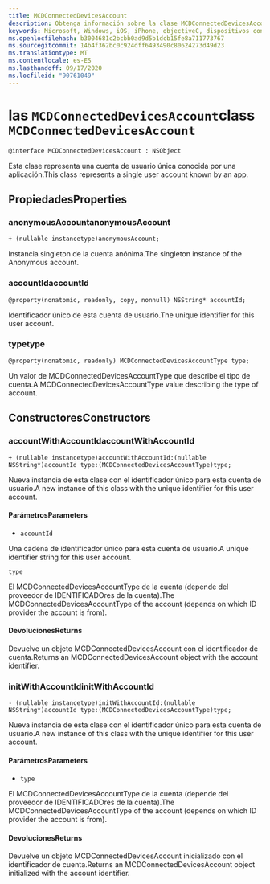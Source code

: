 ```yaml
---
title: MCDConnectedDevicesAccount
description: Obtenga información sobre la clase MCDConnectedDevicesAccount. Esta clase representa una cuenta de usuario única conocida por una aplicación.
keywords: Microsoft, Windows, iOS, iPhone, objectiveC, dispositivos conectados, proyecto Roma
ms.openlocfilehash: b3004681c2bcbb0ad9d5b1dcb15fe8a711773767
ms.sourcegitcommit: 14b4f362bc0c924dff6493490c80624273d49d23
ms.translationtype: MT
ms.contentlocale: es-ES
ms.lasthandoff: 09/17/2020
ms.locfileid: "90761049"
---
```

# <a name="class-mcdconnecteddevicesaccount"></a><span data-ttu-id="6abb4-105">las `MCDConnectedDevicesAccount`</span><span class="sxs-lookup"><span data-stu-id="6abb4-105">class `MCDConnectedDevicesAccount`</span></span>

```
@interface MCDConnectedDevicesAccount : NSObject
```  

<span data-ttu-id="6abb4-106">Esta clase representa una cuenta de usuario única conocida por una aplicación.</span><span class="sxs-lookup"><span data-stu-id="6abb4-106">This class represents a single user account known by an app.</span></span>

## <a name="properties"></a><span data-ttu-id="6abb4-107">Propiedades</span><span class="sxs-lookup"><span data-stu-id="6abb4-107">Properties</span></span>

### <a name="anonymousaccount"></a><span data-ttu-id="6abb4-108">anonymousAccount</span><span class="sxs-lookup"><span data-stu-id="6abb4-108">anonymousAccount</span></span>
`+ (nullable instancetype)anonymousAccount;`

<span data-ttu-id="6abb4-109">Instancia singleton de la cuenta anónima.</span><span class="sxs-lookup"><span data-stu-id="6abb4-109">The singleton instance of the Anonymous account.</span></span>

### <a name="accountid"></a><span data-ttu-id="6abb4-110">accountId</span><span class="sxs-lookup"><span data-stu-id="6abb4-110">accountId</span></span>
`@property(nonatomic, readonly, copy, nonnull) NSString* accountId;`

<span data-ttu-id="6abb4-111">Identificador único de esta cuenta de usuario.</span><span class="sxs-lookup"><span data-stu-id="6abb4-111">The unique identifier for this user account.</span></span>

### <a name="type"></a><span data-ttu-id="6abb4-112">type</span><span class="sxs-lookup"><span data-stu-id="6abb4-112">type</span></span>
`@property(nonatomic, readonly) MCDConnectedDevicesAccountType type;`

<span data-ttu-id="6abb4-113">Un valor de MCDConnectedDevicesAccountType que describe el tipo de cuenta.</span><span class="sxs-lookup"><span data-stu-id="6abb4-113">A MCDConnectedDevicesAccountType value describing the type of account.</span></span>

## <a name="constructors"></a><span data-ttu-id="6abb4-114">Constructores</span><span class="sxs-lookup"><span data-stu-id="6abb4-114">Constructors</span></span>

### <a name="accountwithaccountid"></a><span data-ttu-id="6abb4-115">accountWithAccountId</span><span class="sxs-lookup"><span data-stu-id="6abb4-115">accountWithAccountId</span></span>
`+ (nullable instancetype)accountWithAccountId:(nullable NSString*)accountId type:(MCDConnectedDevicesAccountType)type;`

<span data-ttu-id="6abb4-116">Nueva instancia de esta clase con el identificador único para esta cuenta de usuario.</span><span class="sxs-lookup"><span data-stu-id="6abb4-116">A new instance of this class with the unique identifier for this user account.</span></span>

#### <a name="parameters"></a><span data-ttu-id="6abb4-117">Parámetros</span><span class="sxs-lookup"><span data-stu-id="6abb4-117">Parameters</span></span> 

* `accountId` 

<span data-ttu-id="6abb4-118">Una cadena de identificador único para esta cuenta de usuario.</span><span class="sxs-lookup"><span data-stu-id="6abb4-118">A unique identifier string for this user account.</span></span>

`type` 

<span data-ttu-id="6abb4-119">El MCDConnectedDevicesAccountType de la cuenta (depende del proveedor de IDENTIFICADOres de la cuenta).</span><span class="sxs-lookup"><span data-stu-id="6abb4-119">The MCDConnectedDevicesAccountType of the account (depends on which ID provider the account is from).</span></span>

#### <a name="returns"></a><span data-ttu-id="6abb4-120">Devoluciones</span><span class="sxs-lookup"><span data-stu-id="6abb4-120">Returns</span></span>
<span data-ttu-id="6abb4-121">Devuelve un objeto MCDConnectedDevicesAccount con el identificador de cuenta.</span><span class="sxs-lookup"><span data-stu-id="6abb4-121">Returns an MCDConnectedDevicesAccount object with the account identifier.</span></span>

### <a name="initwithaccountid"></a><span data-ttu-id="6abb4-122">initWithAccountId</span><span class="sxs-lookup"><span data-stu-id="6abb4-122">initWithAccountId</span></span>
`- (nullable instancetype)initWithAccountId:(nullable NSString*)accountId type:(MCDConnectedDevicesAccountType)type;`

<span data-ttu-id="6abb4-123">Nueva instancia de esta clase con el identificador único para esta cuenta de usuario.</span><span class="sxs-lookup"><span data-stu-id="6abb4-123">A new instance of this class with the unique identifier for this user account.</span></span>

#### <a name="parameters"></a><span data-ttu-id="6abb4-124">Parámetros</span><span class="sxs-lookup"><span data-stu-id="6abb4-124">Parameters</span></span> 
* `type`

<span data-ttu-id="6abb4-125">El MCDConnectedDevicesAccountType de la cuenta (depende del proveedor de IDENTIFICADOres de la cuenta).</span><span class="sxs-lookup"><span data-stu-id="6abb4-125">The MCDConnectedDevicesAccountType of the account (depends on which ID provider the account is from).</span></span>

#### <a name="returns"></a><span data-ttu-id="6abb4-126">Devoluciones</span><span class="sxs-lookup"><span data-stu-id="6abb4-126">Returns</span></span>
<span data-ttu-id="6abb4-127">Devuelve un objeto MCDConnectedDevicesAccount inicializado con el identificador de cuenta.</span><span class="sxs-lookup"><span data-stu-id="6abb4-127">Returns an MCDConnectedDevicesAccount object initialized with the account identifier.</span></span>